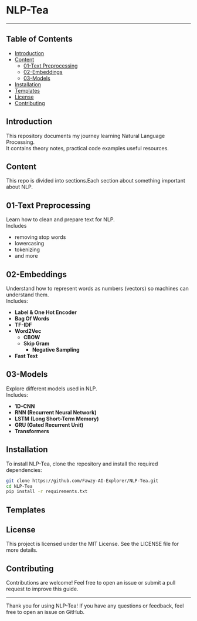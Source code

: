 # NLP-Tea 

---

## Table of Contents

- [Introduction](#introduction)
- [Content](#content)
  - [01-Text Preprocessing](#01-text-preprocessing)
  - [02-Embeddings](#02-embeddings)
  - [03-Models](#03-models)
- [Installation](#installation)
- [Templates](#templates)
- [License](#license)
- [Contributing](#contributing)

## Introduction

This repository documents my journey learning Natural Language Processing.   
It contains theory notes, practical code examples useful resources.   

## Content

This repo is divided into sections.Each section about something important about NLP.

## 01-Text Preprocessing

Learn how to clean and prepare text for NLP.  
Includes 
- removing stop words
- lowercasing
- tokenizing
- and more

## 02-Embeddings
 
Understand how to represent words as numbers (vectors) so machines can understand them.  
Includes:

- **Label & One Hot Encoder**
- **Bag Of Words**
- **TF-IDF**
- **Word2Vec**
   - **CBOW**
   - **Skip Gram**
     - **Negative Sampling**
- **Fast Text**

## 03-Models  
Explore different models used in NLP.   
Includes:

- **1D-CNN**
- **RNN (Recurrent Neural Network)**
- **LSTM (Long Short-Term Memory)**  
- **GRU (Gated Recurrent Unit)**  
- **Transformers**  

## Installation

To install NLP-Tea, clone the repository and install the required dependencies:

```sh
git clone https://github.com/Fawzy-AI-Explorer/NLP-Tea.git
cd NLP-Tea
pip install -r requirements.txt
```

## Templates

## License

This project is licensed under the MIT License. See the LICENSE file for more details.

## Contributing 

Contributions are welcome! Feel free to open an issue or submit a pull request to improve this guide.

---

Thank you for using NLP-Tea! If you have any questions or feedback, feel free to open an issue on GitHub.
